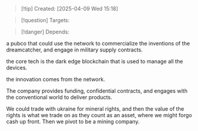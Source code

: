 
>[!tip] Created: [2025-04-09 Wed 15:18]

>[!question] Targets: 

>[!danger] Depends: 

a pubco that could use the network to commercialize the inventions of the dreamcatcher, and engage in military supply contracts.

the core tech is the dark edge blockchain that is used to manage all the devices.

the innovation comes from the network.

The company provides funding, confidential contracts, and engages with the conventional world to deliver products.

We could trade with ukraine for mineral rights, and then the value of the rights is what we trade on as they count as an asset, where we might forgo cash up front.  Then we pivot to be a mining company.